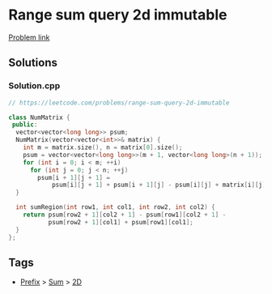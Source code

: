 # Range sum query 2d immutable

[Problem link](https://leetcode.com/problems/range-sum-query-2d-immutable)

## Solutions


### Solution.cpp
```cpp
// https://leetcode.com/problems/range-sum-query-2d-immutable

class NumMatrix {
 public:
  vector<vector<long long>> psum;
  NumMatrix(vector<vector<int>>& matrix) {
    int m = matrix.size(), n = matrix[0].size();
    psum = vector<vector<long long>>(m + 1, vector<long long>(n + 1));
    for (int i = 0; i < m; ++i)
      for (int j = 0; j < n; ++j)
        psum[i + 1][j + 1] =
            psum[i][j + 1] + psum[i + 1][j] - psum[i][j] + matrix[i][j];
  }

  int sumRegion(int row1, int col1, int row2, int col2) {
    return psum[row2 + 1][col2 + 1] - psum[row1][col2 + 1] -
           psum[row2 + 1][col1] + psum[row1][col1];
  }
};

```
## Tags

* [Prefix](/Collections/prefix.md#prefix) > [Sum](/Collections/prefix.md#sum) > [2D](/Collections/prefix.md#2d)
